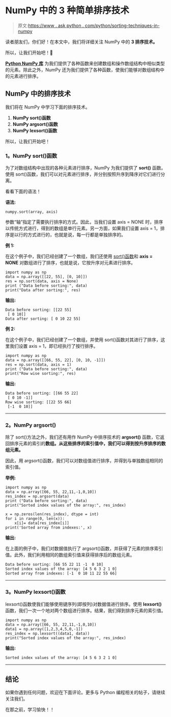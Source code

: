 # NumPy 中的 3 种简单排序技术

> 原文:[https://www . ask python . com/python/sorting-techniques-in-numpy](https://www.askpython.com/python/sorting-techniques-in-numpy)

读者朋友们，你们好！在本文中，我们将详细关注 NumPy 中的 **3 排序技术。**

所以，让我们开始吧！🙂

**[Python NumPy 库](https://www.askpython.com/python-modules/numpy/python-numpy-module)** 为我们提供了各种函数来创建数组和操作数组结构中相似类型的元素。除此之外，NumPy 还为我们提供了各种函数，使我们能够对数组结构中的元素进行排序。

## NumPy 中的排序技术

我们将在 NumPy 中学习下面的排序技术。

1.  **NumPy sort()函数**
2.  **NumPy argsort()函数**
3.  **NumPy lexsort()函数**

所以，让我们开始吧！

### 1。NumPy sort()函数

为了对数组结构中出现的各种元素进行排序，NumPy 为我们提供了 **sort()** 函数。使用 sort()函数，我们可以对元素进行排序，并分别按照升序到降序对它们进行分离。

看看下面的语法！

**语法:**

```
numpy.sort(array, axis)

```

参数“轴”指定了需要执行排序的方式。因此，当我们设置 axis = NONE 时，排序以传统方式进行，得到的数组是单行元素。另一方面，如果我们设置 axis = 1，排序是以行的方式进行的，也就是说，每一行都是单独排序的。

**例 1:**

在这个例子中，我们已经创建了一个数组，我们还使用 [sort()函数](https://www.askpython.com/python/list/python-sort-list)和 **axis = NONE** 对数组进行了排序，也就是说，它按升序对元素进行排序。

```
import numpy as np
data = np.array([[22, 55], [0, 10]])
res = np.sort(data, axis = None)        
print ("Data before sorting:", data)
print("Data after sorting:", res)

```

**输出:**

```
Data before sorting: [[22 55]
 [ 0 10]]
Data after sorting: [ 0 10 22 55]

```

**例 2:**

在这个例子中，我们已经创建了一个数组，并使用 sort()函数对其进行了排序，这里我们设置 axis = 1，即已经执行了按行排序。

```
import numpy as np
data = np.array([[66, 55, 22], [0, 10, -1]])
res = np.sort(data, axis = 1)        
print ("Data before sorting:", data)
print("Row wise sorting:", res)

```

**输出:**

```
Data before sorting: [[66 55 22]
 [ 0 10 -1]]
Row wise sorting: [[22 55 66]
 [-1  0 10]]

```

* * *

### 2。NumPy argsort()

除了 sort()方法之外，我们还有用作 NumPy 中排序技术的 **argsort()** 函数，它返回排序元素的索引的**数组。从这些排序的索引值中，我们可以得到按升序排序的数组元素。**

因此，用 argsort()函数，我们可以对数组值进行排序，并得到与单独数组相同的索引值。

**举例:**

```
import numpy as np
data = np.array([66, 55, 22,11,-1,0,10])
res_index = np.argsort(data)        
print ("Data before sorting:", data)
print("Sorted index values of the array:", res_index)

x = np.zeros(len(res_index), dtype = int)
for i in range(0, len(x)):
    x[i]= data[res_index[i]]
print('Sorted array from indexes:', x)

```

**输出:**

在上面的例子中，我们对数据值执行了 argsort()函数，并获得了元素的排序索引值。此外，我们利用相同的数组索引值来获得排序后的数组元素。

```
Data before sorting: [66 55 22 11 -1  0 10]
Sorted index values of the array: [4 5 6 3 2 1 0]
Sorted array from indexes: [-1  0 10 11 22 55 66]

```

* * *

### 3。NumPy lexsort()函数

lexsort()函数使我们能够使用键序列(即按列)对数据值进行排序。使用 **lexsort()** 函数，我们一次一个地对两个数组进行排序。结果，我们得到排序元素的索引值。

```
import numpy as np
data = np.array([66, 55, 22,11,-1,0,10])
data1 = np.array([1,2,3,4,5,0,-1])
res_index = np.lexsort((data1, data))        
print("Sorted index values of the array:", res_index)

```

**输出:**

```
Sorted index values of the array: [4 5 6 3 2 1 0]

```

* * *

## 结论

如果你遇到任何问题，欢迎在下面评论。更多与 Python 编程相关的帖子，请继续关注我们。

在那之前，学习愉快！！